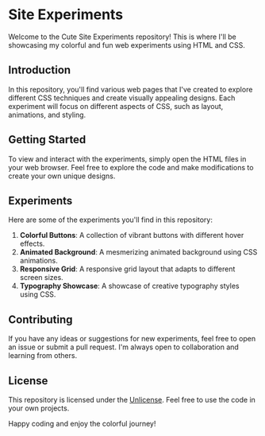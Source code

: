 # Site Experiments

Welcome to the Cute Site Experiments repository! This is where I'll be showcasing my colorful and fun web experiments using HTML and CSS.

## Introduction

In this repository, you'll find various web pages that I've created to explore different CSS techniques and create visually appealing designs. Each experiment will focus on different aspects of CSS, such as layout, animations, and styling.

## Getting Started

To view and interact with the experiments, simply open the HTML files in your web browser. Feel free to explore the code and make modifications to create your own unique designs.

## Experiments

Here are some of the experiments you'll find in this repository:

1. **Colorful Buttons**: A collection of vibrant buttons with different hover effects.
2. **Animated Background**: A mesmerizing animated background using CSS animations.
3. **Responsive Grid**: A responsive grid layout that adapts to different screen sizes.
4. **Typography Showcase**: A showcase of creative typography styles using CSS.

## Contributing

If you have any ideas or suggestions for new experiments, feel free to open an issue or submit a pull request. I'm always open to collaboration and learning from others.

## License

This repository is licensed under the [Unlicense](LICENSE). Feel free to use the code in your own projects.

Happy coding and enjoy the colorful journey!

